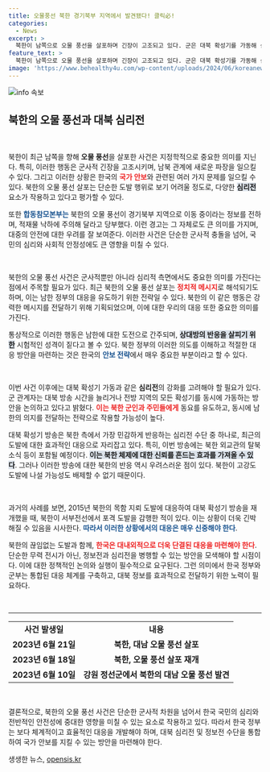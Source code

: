 ```yaml
---
title: 오물풍선 북한 경기북부 지역에서 발견됐다! 클릭必!
categories:
  - News
excerpt: >
  북한이 남쪽으로 오물 풍선을 살포하며 긴장이 고조되고 있다. 군은 대북 확성기를 가동해 심리전을 강화하고 있으며, 북한의 도발에 대한 대응이 주목받고 있다. 과거 사례와 함께, 이번 상황의 파장은 어떻게 이어질까? 클릭하여 자세한 소식을 확인하세요!
feature_text: >
  북한이 남쪽으로 오물 풍선을 살포하며 긴장이 고조되고 있다. 군은 대북 확성기를 가동해 심리전을 강화하고 있으며, 북한의 도발에 대한 대응이 주목받고 있다. 과거 사례와 함께, 이번 상황의 파장은 어떻게 이어질까? 클릭하여 자세한 소식을 확인하세요!
image: 'https://www.behealthy4u.com/wp-content/uploads/2024/06/koreanews.jpg'
---
```


<p><img src="https://www.behealthy4u.com/wp-content/uploads/2024/06/koreanews.jpg" alt="info 속보" /></p>

<h2 data-ke-size="size26">북한의 오물 풍선과 대북 심리전</h2>

<p data-ke-size="size16">&nbsp;</p>

<p>북한이 최근 남쪽을 향해 <b>오물 풍선</b>을 살포한 사건은 지정학적으로 중요한 의미를 지닌다. 특히, 이러한 행동은 군사적 긴장을 고조시키며, 남북 관계에 새로운 파장을 일으킬 수 있다. 그리고 이러한 상황은 한국의 <b><span style="color: #ee2323;">국가 안보</span></b>와 관련된 여러 가지 문제를 일으킬 수 있다. 북한의 오물 풍선 살포는 단순한 도발 행위로 보기 어려울 정도로, 다양한 <b><span style="background-color: #21538527;">심리전</span></b> 요소가 작용하고 있다고 평가할 수 있다. </p>

<p>또한 <b><span style="color: #1a5490;">합동참모본부는</span></b> 북한의 오물 풍선이 경기북부 지역으로 이동 중이라는 정보를 전하며, 적재물 낙하에 주의해 달라고 당부했다. 이런 경고는 그 자체로도 큰 의미를 가지며, 대중의 안전에 대한 우려를 잘 보여준다. 이러한 사건은 단순한 군사적 충돌을 넘어, 국민의 심리와 사회적 안정성에도 큰 영향을 미칠 수 있다.</p>

<p data-ke-size="size16">&nbsp;</p>

<p>북한의 오물 풍선 사건은 군사적뿐만 아니라 심리적 측면에서도 중요한 의미를 가진다는 점에서 주목할 필요가 있다. 최근 북한의 오물 풍선 살포는 <b><span style="color: #ee2323;">정치적 메시지</span></b>로 해석되기도 하며, 이는 남한 정부의 대응을 유도하기 위한 전략일 수 있다. 북한의 이 같은 행동은 강력한 메시지를 전달하기 위해 기획되었으며, 이에 대한 우리의 대응 또한 중요한 의미를 가진다. </p>

<p>통상적으로 이러한 행동은 남한에 대한 도전으로 간주되며, <b><span style="background-color: #21538527;">상대방의 반응을 살피기 위한</span></b> 시험적인 성격이 짙다고 볼 수 있다. 북한 정부의 이러한 의도를 이해하고 적절한 대응 방안을 마련하는 것은 한국의 <b><span style="color: #1a5490;">안보 전략</span></b>에서 매우 중요한 부분이라고 할 수 있다.</p>

<p data-ke-size="size16">&nbsp;</p>

<p>이번 사건 이후에는 대북 확성기 가동과 같은 <b>심리전</b>의 강화를 고려해야 할 필요가 있다. 군 관계자는 대북 방송 시간을 늘리거나 전방 지역의 모든 확성기를 동시에 가동하는 방안을 논의하고 있다고 밝혔다. <b><span style="color: #ee2323;">이는 북한 군인과 주민들에게</span></b> 동요를 유도하고, 동시에 남한의 의지를 전달하는 전략으로 작용할 가능성이 높다.</p>

<p>대북 확성기 방송은 북한 측에서 가장 민감하게 반응하는 심리전 수단 중 하나로, 최근의 도발에 대한 효과적인 대응으로 자리잡고 있다. 특히, 이번 방송에는 북한 외교관의 탈북 소식 등이 포함될 예정이다. <b><span style="background-color: #21538527;">이는 북한 체제에 대한 신뢰를 흔드는 효과를 가져올 수 있다</span></b>. 그러나 이러한 방송에 대한 북한의 반응 역시 우려스러운 점이 있다. 북한이 고강도 도발에 나설 가능성도 배제할 수 없기 때문이다.</p>

<p data-ke-size="size16">&nbsp;</p>

<p>과거의 사례를 보면, 2015년 북한의 목함 지뢰 도발에 대응하여 대북 확성기 방송을 재개했을 때, 북한이 서부전선에서 포격 도발을 감행한 적이 있다. 이는 상황이 더욱 긴박해질 수 있음을 시사한다. <b><span style="color: #1a5490;">따라서 이러한 상황에서의 대응은 매우 신중해야 한다</span></b>. </p>

<p>북한의 끊임없는 도발과 함께, <b><span style="color: #ee2323;">한국은 대내외적으로 더욱 단결된 대응을 마련해야 한다</span></b>. 단순한 무력 전시가 아닌, 정보전과 심리전을 병행할 수 있는 방안을 모색해야 할 시점이다. 이에 대한 정책적인 논의와 실행이 필수적으로 요구된다. 그런 의미에서 한국 정부와 군부는 통합된 대응 체계를 구축하고, 대북 정보를 효과적으로 전달하기 위한 노력이 필요하다. </p>

<p data-ke-size="size16">&nbsp;</p>

<hr/>

<table style="width: 100%;">
<tr>
<td style="text-align: center; height: 17px;"><b>사건 발생일</b></td>
<td style="text-align: center; height: 17px;"><b>내용</b></td>
</tr>
<tr>
<td style="text-align: center; height: 17px;"><b>2023년 6월 21일</b></td>
<td style="text-align: center; height: 17px;"><b>북한, 대남 오물 풍선 살포</b></td>
</tr>
<tr>
<td style="text-align: center; height: 17px;"><b>2023년 6월 18일</b></td>
<td style="text-align: center; height: 17px;"><b>북한, 오물 풍선 살포 재개</b></td>
</tr>
<tr>
<td style="text-align: center; height: 17px;"><b>2023년 6월 10일</b></td>
<td style="text-align: center; height: 17px;"><b>강원 정선군에서 북한의 대남 오물 풍선 발견</b></td>
</tr>
</table>

<p data-ke-size="size16">&nbsp;</p>

<p>결론적으로, 북한의 오물 풍선 사건은 단순한 군사적 차원을 넘어서 한국 국민의 심리와 전반적인 안전성에 중대한 영향을 미칠 수 있는 요소로 작용하고 있다. 따라서 한국 정부는 보다 체계적이고 효율적인 대응을 개발해야 하며, 대북 심리전 및 정보전 수단을 통합하여 국가 안보를 지킬 수 있는 방안을 마련해야 한다.</p>
생생한 뉴스, <a href="https://opensis.kr" rel="dofollow">opensis.kr</a>


